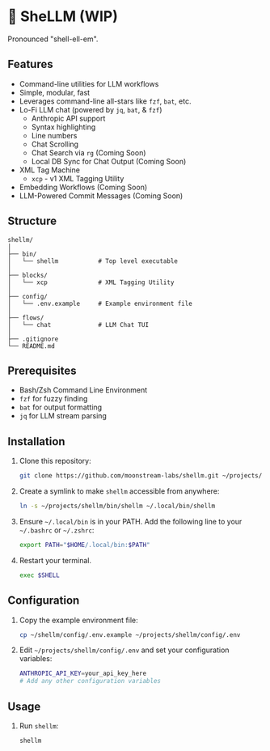 # 🐚 SheLLM (WIP)

Pronounced "shell-ell-em".

## Features

- Command-line utilities for LLM workflows
- Simple, modular, fast
- Leverages command-line all-stars like `fzf`, `bat`, etc.
- Lo-Fi LLM chat (powered by `jq`, `bat`, & `fzf`)
  - Anthropic API support
  - Syntax highlighting
  - Line numbers
  - Chat Scrolling
  - Chat Search via `rg` (Coming Soon)
  - Local DB Sync for Chat Output (Coming Soon)
- XML Tag Machine
  - `xcp` - v1 XML Tagging Utility
- Embedding Workflows (Coming Soon)
- LLM-Powered Commit Messages (Coming Soon)

## Structure

```
shellm/
│
├── bin/
│   └── shellm           # Top level executable
│
├── blocks/
│   └── xcp              # XML Tagging Utility
│
├── config/
│   └── .env.example     # Example environment file
│
├── flows/
│   └── chat             # LLM Chat TUI
│
├── .gitignore
└── README.md
```

## Prerequisites

- Bash/Zsh Command Line Environment
- `fzf` for fuzzy finding
- `bat` for output formatting
- `jq` for LLM stream parsing

## Installation

1. Clone this repository:

   ```bash
   git clone https://github.com/moonstream-labs/shellm.git ~/projects/shellm
   ```

2. Create a symlink to make `shellm` accessible from anywhere:

   ```bash
   ln -s ~/projects/shellm/bin/shellm ~/.local/bin/shellm
   ```

3. Ensure `~/.local/bin` is in your PATH. Add the following line to your `~/.bashrc` or `~/.zshrc`:

   ```bash
   export PATH="$HOME/.local/bin:$PATH"
   ```

4. Restart your terminal.

   ```bash
   exec $SHELL
   ```

## Configuration

1. Copy the example environment file:

   ```bash
   cp ~/shellm/config/.env.example ~/projects/shellm/config/.env 
   ```

2. Edit `~/projects/shellm/config/.env` and set your configuration variables:

   ```bash
   ANTHROPIC_API_KEY=your_api_key_here
   # Add any other configuration variables
   ```

## Usage

1. Run `shellm`:

   ```bash
   shellm
   ```
